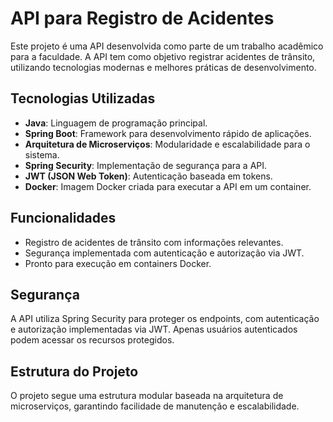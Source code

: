 # API para Registro de Acidentes

Este projeto é uma API desenvolvida como parte de um trabalho acadêmico para a faculdade. A API tem como objetivo registrar acidentes de trânsito, utilizando tecnologias modernas e melhores práticas de desenvolvimento.

## Tecnologias Utilizadas

- **Java**: Linguagem de programação principal.
- **Spring Boot**: Framework para desenvolvimento rápido de aplicações.
- **Arquitetura de Microserviços**: Modularidade e escalabilidade para o sistema.
- **Spring Security**: Implementação de segurança para a API.
- **JWT (JSON Web Token)**: Autenticação baseada em tokens.
- **Docker**: Imagem Docker criada para executar a API em um container.

## Funcionalidades

- Registro de acidentes de trânsito com informações relevantes.
- Segurança implementada com autenticação e autorização via JWT.
- Pronto para execução em containers Docker.

## Segurança

A API utiliza Spring Security para proteger os endpoints, com autenticação e autorização implementadas via JWT. Apenas usuários autenticados podem acessar os recursos protegidos.

## Estrutura do Projeto

O projeto segue uma estrutura modular baseada na arquitetura de microserviços, garantindo facilidade de manutenção e escalabilidade.

